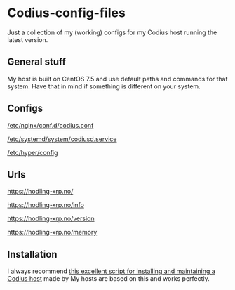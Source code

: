 # Codius-config-files
Just a collection of my (working) configs for my Codius host running the latest version.

## General stuff
My host is built on CentOS 7.5 and use default paths and commands for that system. Have that in mind if something is different on your system.

## Configs
[/etc/nginx/conf.d/codius.conf](https://raw.githubusercontent.com/jonaagenilsen/Codius-config-files/master/etc/nginx/conf.d/codius.conf)

[/etc/systemd/system/codiusd.service](https://raw.githubusercontent.com/jonaagenilsen/Codius-config-files/master/etc/systemd/system/codiusd.service)

[/etc/hyper/config](https://raw.githubusercontent.com/jonaagenilsen/Codius-config-files/master/etc/hyper/config)

## Urls
https://hodling-xrp.no/

https://hodling-xrp.no/info

https://hodling-xrp.no/version

https://hodling-xrp.no/memory

## Installation
I always recommend [this excellent script for installing and maintaining a Codius host](https://github.com/xrp-community/codius-install) made by 
My hosts are based on this and works perfectly.
